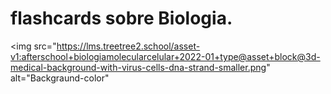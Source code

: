 # flashcards sobre Biologia.
<img src="https://lms.treetree2.school/asset-v1:afterschool+biologiamolecularcelular+2022-01+type@asset+block@3d-medical-background-with-virus-cells-dna-strand-smaller.png" alt="Backgraund-color"
